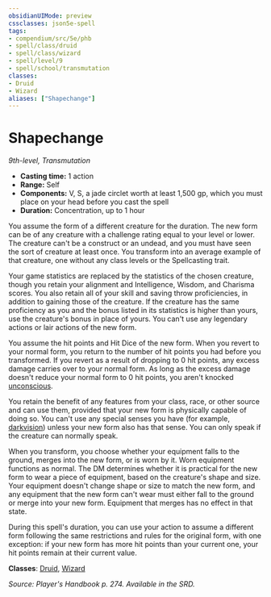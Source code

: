 ```yaml
---
obsidianUIMode: preview
cssclasses: json5e-spell
tags:
- compendium/src/5e/phb
- spell/class/druid
- spell/class/wizard
- spell/level/9
- spell/school/transmutation
classes:
- Druid
- Wizard
aliases: ["Shapechange"]
---
```

# Shapechange
*9th-level, Transmutation*  

- **Casting time:** 1 action
- **Range:** Self
- **Components:** V, S, a jade circlet worth at least 1,500 gp, which you must place on your head before you cast the spell
- **Duration:** Concentration, up to 1 hour

You assume the form of a different creature for the duration. The new form can be of any creature with a challenge rating equal to your level or lower. The creature can't be a construct or an undead, and you must have seen the sort of creature at least once. You transform into an average example of that creature, one without any class levels or the Spellcasting trait.

Your game statistics are replaced by the statistics of the chosen creature, though you retain your alignment and Intelligence, Wisdom, and Charisma scores. You also retain all of your skill and saving throw proficiencies, in addition to gaining those of the creature. If the creature has the same proficiency as you and the bonus listed in its statistics is higher than yours, use the creature's bonus in place of yours. You can't use any legendary actions or lair actions of the new form.

You assume the hit points and Hit Dice of the new form. When you revert to your normal form, you return to the number of hit points you had before you transformed. If you revert as a result of dropping to 0 hit points, any excess damage carries over to your normal form. As long as the excess damage doesn't reduce your normal form to 0 hit points, you aren't knocked [unconscious](conditions.md#unconscious).

You retain the benefit of any features from your class, race, or other source and can use them, provided that your new form is physically capable of doing so. You can't use any special senses you have (for example, [darkvision](senses.md#darkvision)) unless your new form also has that sense. You can only speak if the creature can normally speak.

When you transform, you choose whether your equipment falls to the ground, merges into the new form, or is worn by it. Worn equipment functions as normal. The DM determines whether it is practical for the new form to wear a piece of equipment, based on the creature's shape and size. Your equipment doesn't change shape or size to match the new form, and any equipment that the new form can't wear must either fall to the ground or merge into your new form. Equipment that merges has no effect in that state.

During this spell's duration, you can use your action to assume a different form following the same restrictions and rules for the original form, with one exception: if your new form has more hit points than your current one, your hit points remain at their current value.

**Classes**: [Druid](git/3-Mechanics/CLI/classes/druid.md), [Wizard](wizard.md)

*Source: Player's Handbook p. 274. Available in the SRD.*